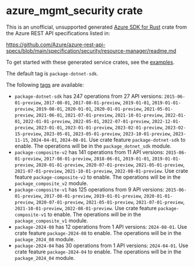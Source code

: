 # azure_mgmt_security crate

This is an unofficial, unsupported generated [Azure SDK for Rust](https://github.com/Azure/azure-sdk-for-rust/tree/legacy) crate from the Azure REST API specifications listed in:

https://github.com/Azure/azure-rest-api-specs/blob/main/specification/security/resource-manager/readme.md

To get started with these generated service crates, see the [examples](https://github.com/Azure/azure-sdk-for-rust/blob/legacy/services/README.md#examples).

The default tag is `package-dotnet-sdk`.

The following [tags](https://github.com/Azure/azure-sdk-for-rust/blob/legacy/services/tags.md) are available:

- `package-dotnet-sdk` has 247 operations from 27 API versions: `2015-06-01-preview`, `2017-08-01`, `2017-08-01-preview`, `2019-01-01`, `2019-01-01-preview`, `2019-08-01`, `2020-01-01`, `2020-01-01-preview`, `2021-05-01-preview`, `2021-06-01`, `2021-07-01-preview`, `2021-10-01-preview`, `2022-01-01`, `2022-01-01-preview`, `2022-05-01`, `2022-07-01-preview`, `2022-12-01-preview`, `2023-01-01`, `2023-01-01-preview`, `2023-02-01-preview`, `2023-02-15-preview`, `2023-05-01`, `2023-05-01-preview`, `2023-10-01-preview`, `2023-11-15`, `2024-04-01`, `2024-08-01`. Use crate feature `package-dotnet-sdk` to enable. The operations will be in the `package_dotnet_sdk` module.
- `package-composite-v2` has 141 operations from 11 API versions: `2015-06-01-preview`, `2017-08-01-preview`, `2018-06-01`, `2019-01-01`, `2019-01-01-preview`, `2020-01-01-preview`, `2020-07-01-preview`, `2021-05-01-preview`, `2021-07-01-preview`, `2021-10-01-preview`, `2022-08-01-preview`. Use crate feature `package-composite-v2` to enable. The operations will be in the `package_composite_v2` module.
- `package-composite-v1` has 125 operations from 9 API versions: `2015-06-01-preview`, `2017-08-01-preview`, `2019-01-01-preview`, `2020-01-01-preview`, `2020-07-01-preview`, `2021-05-01-preview`, `2021-07-01-preview`, `2021-10-01-preview`, `2022-08-01-preview`. Use crate feature `package-composite-v1` to enable. The operations will be in the `package_composite_v1` module.
- `package-2024-08` has 12 operations from 1 API versions: `2024-08-01`. Use crate feature `package-2024-08` to enable. The operations will be in the `package_2024_08` module.
- `package-2024-04` has 30 operations from 1 API versions: `2024-04-01`. Use crate feature `package-2024-04` to enable. The operations will be in the `package_2024_04` module.